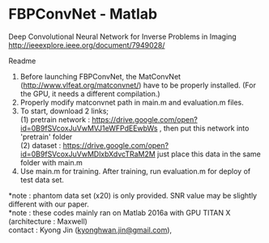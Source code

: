 # FBPConvNet - Matlab

Deep Convolutional Neural Network for Inverse Problems in Imaging <br />
http://ieeexplore.ieee.org/document/7949028/

Readme

1. Before launching FBPConvNet, the MatConvNet (http://www.vlfeat.org/matconvnet/) have to be properly installed. (For the GPU, it needs a different compilation.)
2. Properly modify matconvnet path in main.m and evaluation.m files.
3. To start, download 2 links;  
(1) pretrain network : https://drive.google.com/open?id=0B9fSVcoxJuVwMVJ1eWFPdEEwbWs , then put this network into 'pretrain' folder<br />
(2) dataset : https://drive.google.com/open?id=0B9fSVcoxJuVwMDlxbXdvcTRaM2M just place this data in the same folder with main.m
4. Use main.m for training. After training, run evaluation.m for deploy of test data set.

*note : phantom data set (x20) is only provided. SNR value may be slightly different with our paper. <br />
*note : these codes mainly ran on Matlab 2016a with GPU TITAN X (architecture : Maxwell)<br />
contact : Kyong Jin (kyonghwan.jin@gmail.com), 
